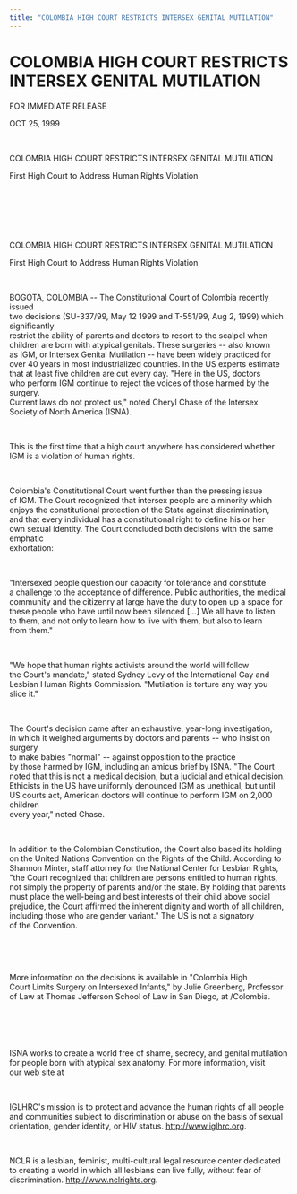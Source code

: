```yaml
---
title: "COLOMBIA HIGH COURT RESTRICTS INTERSEX GENITAL MUTILATION"
---
```


# COLOMBIA HIGH COURT RESTRICTS INTERSEX GENITAL MUTILATION

  
  


FOR IMMEDIATE RELEASE

  
  


OCT 25, 1999

  
  


&nbsp;

  
  


COLOMBIA HIGH COURT RESTRICTS INTERSEX GENITAL MUTILATION

  
  


First High Court to Address Human Rights Violation

  
  


&nbsp;

  
  


&nbsp;

  
  


&nbsp;

  
  


COLOMBIA HIGH COURT RESTRICTS INTERSEX GENITAL MUTILATION

  
  


First High Court to Address Human Rights Violation

  
  


&nbsp;

  
  


BOGOTA, COLOMBIA -- The Constitutional Court of Colombia recently issued  
two decisions (SU-337/99, May 12 1999 and T-551/99, Aug 2, 1999) which significantly  
restrict the ability of parents and doctors to resort to the scalpel when  
children are born with atypical genitals. These surgeries -- also known  
as IGM, or Intersex Genital Mutilation -- have been widely practiced for  
over 40 years in most industrialized countries. In the US experts estimate  
that at least five children are cut every day. "Here in the US, doctors  
who perform IGM continue to reject the voices of those harmed by the surgery.  
Current laws do not protect us," noted Cheryl Chase of the Intersex  
Society of North America (ISNA).

  
  


&nbsp;

  
  


This is the first time that a high court anywhere has considered whether  
IGM is a violation of human rights.

  
  


&nbsp;

  
  


Colombia's Constitutional Court went further than the pressing issue  
of IGM. The Court recognized that intersex people are a minority which  
enjoys the constitutional protection of the State against discrimination,  
and that every individual has a constitutional right to define his or her  
own sexual identity. The Court concluded both decisions with the same emphatic  
exhortation:

  
  


&nbsp;

  
  


"Intersexed people question our capacity for tolerance and constitute  
a challenge to the acceptance of difference. Public authorities, the medical  
community and the citizenry at large have the duty to open up a space for  
these people who have until now been silenced [...] We all have to listen  
to them, and not only to learn how to live with them, but also to learn  
from them."

  
  


&nbsp;

  
  


"We hope that human rights activists around the world will follow  
the Court's mandate," stated Sydney Levy of the International Gay and  
Lesbian Human Rights Commission. "Mutilation is torture any way you  
slice it."

  
  


&nbsp;

  
  


The Court's decision came after an exhaustive, year-long investigation,  
in which it weighed arguments by doctors and parents -- who insist on surgery  
to make babies "normal" -- against opposition to the practice  
by those harmed by IGM, including an amicus brief by ISNA. "The Court  
noted that this is not a medical decision, but a judicial and ethical decision.  
Ethicists in the US have uniformly denounced IGM as unethical, but until  
US courts act, American doctors will continue to perform IGM on 2,000 children  
every year," noted Chase.

  
  


&nbsp;

  
  


In addition to the Colombian Constitution, the Court also based its holding  
on the United Nations Convention on the Rights of the Child. According to  
Shannon Minter, staff attorney for the National Center for Lesbian Rights,  
"the Court recognized that children are persons entitled to human rights,  
not simply the property of parents and/or the state. By holding that parents  
must place the well-being and best interests of their child above social  
prejudice, the Court affirmed the inherent dignity and worth of all children,  
including those who are gender variant." The US is not a signatory  
of the Convention.

  
  


&nbsp;

  
  


&nbsp;

  
  


More information on the decisions is available in "Colombia High  
Court Limits Surgery on Intersexed Infants," by Julie Greenberg, Professor  
of Law at Thomas Jefferson School of Law in San Diego, at /Colombia.

  
  


&nbsp;

  
  


###

  
  


&nbsp;

  
  


ISNA works to create a world free of shame, secrecy, and genital mutilation  
for people born with atypical sex anatomy. For more information, visit  
our web site at 

  
  


&nbsp;

  
  


IGLHRC's mission is to protect and advance the human rights of all people  
and communities subject to discrimination or abuse on the basis of sexual  
orientation, gender identity, or HIV status. http://www.iglhrc.org.

  
  


&nbsp;

  
  


NCLR is a lesbian, feminist, multi-cultural legal resource center dedicated  
to creating a world in which all lesbians can live fully, without fear of  
discrimination. http://www.nclrights.org.
